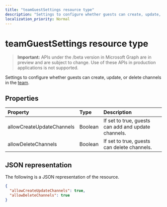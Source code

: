 ```yaml
---
title: "teamGuestSettings resource type"
description: "Settings to configure whether guests can create, update, or delete channels in the team."
localization_priority: Normal
---
```


# teamGuestSettings resource type

> **Important:** APIs under the /beta version in Microsoft Graph are in preview and are subject to change. Use of these APIs in production applications is not supported.

Settings to configure whether guests can create, update, or delete channels in the [team](team.md).

## Properties
| Property	   | Type	|Description|
|:---------------|:--------|:----------|
|allowCreateUpdateChannels|Boolean|If set to true, guests can add and update channels.|
|allowDeleteChannels|Boolean|If set to true, guests can delete channels.|

## JSON representation

The following is a JSON representation of the resource.

<!-- {
  "blockType": "resource",
  "@odata.type": "microsoft.graph.teamGuestSettings"
}-->

```json
{
  "allowCreateUpdateChannels": true,
  "allowDeleteChannels": true
}
```

<!-- uuid: 8fcb5dbc-d5aa-4681-8e31-b001d5168d79
2015-10-25 14:57:30 UTC -->
<!-- {
  "type": "#page.annotation",
  "description": "team's guestSettings resource",
  "keywords": "",
  "section": "documentation",
  "tocPath": ""
}-->
